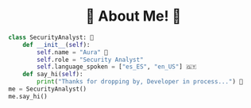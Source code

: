 <h1 align='center'>🚀 About Me! 🚀</h1>

```python
class SecurityAnalyst: 🔐
    def __init__(self):
        self.name = "Aura" 🌸
        self.role = "Security Analyst"
        self.language_spoken = ["es_ES", "en_US"] 🇬🇹
    def say_hi(self):
        print("Thanks for dropping by, Developer in process...") 🔧
me = SecurityAnalyst()
me.say_hi()
```
